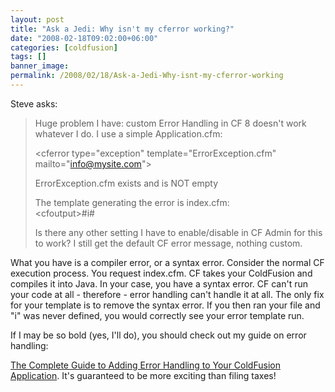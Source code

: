 ```yaml
---
layout: post
title: "Ask a Jedi: Why isn't my cferror working?"
date: "2008-02-18T09:02:00+06:00"
categories: [coldfusion]
tags: []
banner_image: 
permalink: /2008/02/18/Ask-a-Jedi-Why-isnt-my-cferror-working
---
```


Steve asks:

<blockquote>
<p>
Huge problem I have: custom Error Handling in CF 8 doesn't work whatever I do. I use a simple Application.cfm: 

&lt;cferror type="exception"
template="ErrorException.cfm" mailto="info@mysite.com"&gt;

ErrorException.cfm exists and is NOT empty

The template generating the error is index.cfm:<br />
&lt;cfoutput&gt;#i#

Is there any other setting I have to enable/disable in CF Admin for this to work? I still get the default CF error message, nothing custom.
</p>
</blockquote>

What you have is a compiler error, or a syntax error. Consider the normal CF execution process. You request index.cfm. CF takes your ColdFusion and compiles it into Java. In your case, you have a syntax error. CF can't run your code at all - therefore - error handling can't handle it at all. The only fix for your template is to remove the syntax error. If you then ran your file and "i" was never defined, you would correctly see your error template run.

If I may be so bold (yes, I'll do), you should check out my guide on error handling:

<a href="http://www.raymondcamden.com/index.cfm/2007/12/5/The-Complete-Guide-to-Adding-Error-Handling-to-Your-ColdFusion-Application">The Complete Guide to Adding Error Handling to Your ColdFusion Application</a>. It's guaranteed to be more exciting than filing taxes!